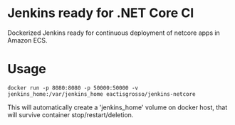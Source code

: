 # Jenkins ready for .NET Core CI
Dockerized Jenkins ready for continuous deployment of netcore apps in Amazon ECS.


# Usage

```
docker run -p 8080:8080 -p 50000:50000 -v jenkins_home:/var/jenkins_home eactisgrosso/jenkins-netcore
```

This will automatically create a 'jenkins_home' volume on docker host, that will survive container stop/restart/deletion.

